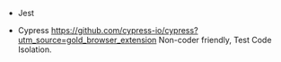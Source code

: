 * Jest

* Cypress
https://github.com/cypress-io/cypress?utm_source=gold_browser_extension
Non-coder friendly, Test Code Isolation.
